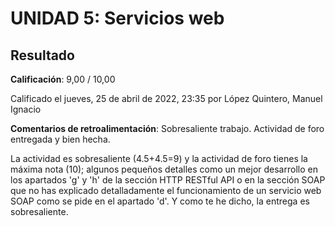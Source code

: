 # UNIDAD 5: Servicios web

## Resultado

**Calificación**: 9,00 / 10,00

Calificado el jueves, 25 de abril de 2022, 23:35 por López Quintero, Manuel Ignacio

**Comentarios de retroalimentación**: Sobresaliente trabajo. Actividad de foro entregada y bien hecha. 

La actividad es sobresaliente (4.5+4.5=9) y la actividad de foro tienes la máxima nota (10); algunos pequeños detalles como un mejor desarrollo en los apartados 'g' y 'h' de la sección HTTP RESTful API o en la sección SOAP que no has explicado detalladamente el funcionamiento de un servicio web SOAP como se pide en el apartado 'd'. Y como te he dicho, la entrega es sobresaliente.
